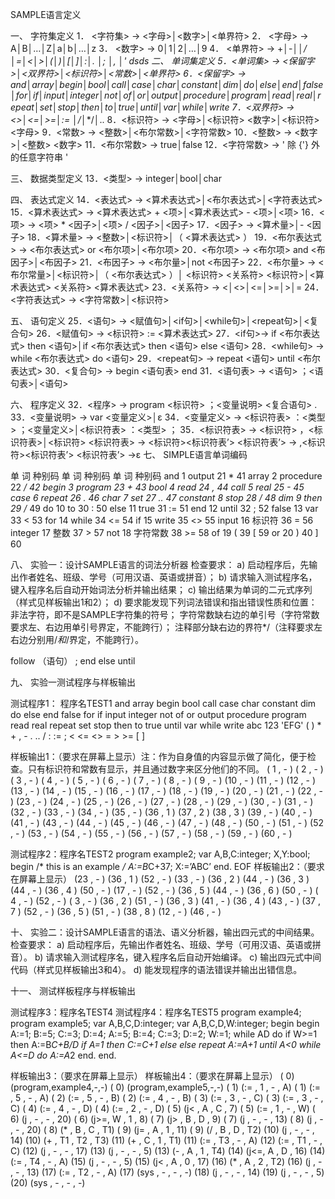 ﻿SAMPLE语言定义

一、	字符集定义
1．	<字符集> → <字母>│<数字>│<单界符>
2．	<字母> → A│B│…│Z│a│b│…│z
3．	<数字> → 0│1│2│…│9
4．	<单界符> → +│-│*│/│=│<│>│(│)│[│]│:│. │; │, │'
dsds
二、	单词集定义
5．<单词集> → <保留字>│<双界符>│<标识符>│<常数>│<单界符>
6．<保留字> → and│array│begin│bool│call│case│char│constant│dim│do│else│end│false│for│if│input│integer│not│of│or│output│procedure│program│read│real│repeat│set│stop│then│to│true│until│var│while│write
7．<双界符> → <>│<=│>=│:= │/*│*/│..
8．<标识符> → <字母>│<标识符> <数字>│<标识符> <字母>
9．<常数> → <整数>│<布尔常数>│<字符常数>
10．<整数> → <数字>│<整数> <数字>
11．<布尔常数> → true│false
12．<字符常数> → ' 除 {'} 外的任意字符串 '

三、	数据类型定义
13．<类型> → integer│bool│char

四、	表达式定义
14．<表达式> → <算术表达式>│<布尔表达式>│<字符表达式>
15．<算术表达式> → <算术表达式> + <项>│<算术表达式> - <项>│<项>
16．<项> → <项> * <因子>│<项> / <因子>│<因子>
17．<因子> → <算术量>│- <因子>
18．<算术量> → <整数>│<标识符>│（ <算术表达式> ）
19．<布尔表达式> → <布尔表达式> or <布尔项>│<布尔项>
20．<布尔项> → <布尔项> and <布因子>│<布因子>
21．<布因子> → <布尔量>│not <布因子>
22．<布尔量> → <布尔常量>│<标识符>│（ <布尔表达式> ）│
<标识符> <关系符> <标识符>│<算术表达式> <关系符> <算术表达式>
23．<关系符> → <│<>│<=│>=│>│=
24．<字符表达式> → <字符常数>│<标识符>

五、	语句定义
25．<语句> → <赋值句>│<if句>│<while句>│<repeat句>│<复合句>
26．<赋值句> → <标识符> := <算术表达式>
27．<if句>→ if <布尔表达式> then <语句>│if <布尔表达式> then <语句> else <语句>
28．<while句> → while <布尔表达式> do <语句>
29．<repeat句> → repeat <语句> until <布尔表达式>
30．<复合句> → begin <语句表> end
31．<语句表> → <语句> ；<语句表>│<语句>


六、	程序定义
32．<程序> → program <标识符> ；<变量说明> <复合语句> .
33．<变量说明> → var <变量定义>│ε
34．<变量定义> → <标识符表> ：<类型> ；<变量定义>│<标识符表> ：<类型> ；
35．<标识符表> → <标识符> ，<标识符表>│<标识符>
         <标识符表> → <标识符><标识符表’>
        <标识符表’> → ,<标识符><标识符表’>
          <标识符表’> →ε
七、	SIMPLE语言单词编码

单  词	种别码		单  词	种别码		单  词	种别码
and	1		output	21		*	41
array	2		procedure	22		*/	42
begin	3		program	23		+	43
bool	4		read	24		,	44
call	5		real	25		-	45
case	6		repeat	26		.	46
char	7		set	27		..	47
constant	8		stop	28		/	48
dim	9		then	29		/*	49
do	10		to	30		:	50
else	11		true	31		:=	51
end	12		until	32		; 	52
false	13		var	33		<	53
for	14		while	34		<=	54
if	15		write	35		<>	55
input	16		标识符	36		=	56
integer	17		整数	37		>	57
not	18		字符常数	38		>=	58
of	19		(	39		[	59
or	20		)	40		]	60




八、	实验一：设计SAMPLE语言的词法分析器
检查要求：
a)	启动程序后，先输出作者姓名、班级、学号（可用汉语、英语或拼音）；
b)	请求输入测试程序名，键入程序名后自动开始词法分析并输出结果；
c)	输出结果为单词的二元式序列（样式见样板输出1和2）；
d)	要求能发现下列词法错误和指出错误性质和位置：
非法字符，即不是SAMPLE字符集的符号；
字符常数缺右边的单引号（字符常数要求左、右边用单引号界定，不能跨行）；
注释部分缺右边的界符*/（注释要求左右边分别用/*和*/界定，不能跨行）。





follow （语句）  ;     end  else until

九、	实验一测试程序与样板输出

测试程序1： 程序名TEST1
and  array  begin  bool  call
case  char  constant  dim  do
else  end  false  for  if
input  integer  not  of  or
output  procedure  program  read  real
repeat  set  stop  then  to
true  until  var  while  write
abc  123  'EFG'  (  )  *  +  ,  -  .  ..  /
:  :=  ;  <  <=  <>  =  >  >=  [  ]

样板输出1：（要求在屏幕上显示）注：作为自身值的内容显示做了简化，便于检查。只有标识符和常数有显示，并且通过数字来区分他们的不同。
( 1 , - )		( 2 , - )		( 3 , - )		( 4 , - )		( 5 , - )
( 6 , - )		( 7 , - )		( 8 , - )		( 9 , - )		(10 , - )
(11 , - )		(12 , - )		(13 , - )		(14 , - )		(15 , - )
(16 , - )		(17 , - )		(18 , - )		(19 , - )		(20 , - )
(21 , - )		(22 , - )		(23 , - )		(24 , - )		(25 , - )
(26 , - )		(27 , - )		(28 , - )		(29 , - )		(30 , - )
(31 , - )		(32 , - )		(33 , - )		(34 , - )		(35 , - )
(36 , 1 )		(37 , 2 )		(38 , 3 )		(39 , - )		(40 , - )
(41 , - )		(43 , - )		(44 , - )		(45 , - )		(46 , - )
(47 , - )		(48 , - )		(50 , - )		(51 , - )		(52 , - )
(53 , - )		(54 , - )		(55 , - )		(56 , - )		(57 , - )
(58 , - )		(59 , - )		(60 , - )

测试程序2：程序名TEST2
program  example2;
var  A,B,C:integer;
     X,Y:bool;
begin  /*  this  is  an  example  */
  A:=B*C+37;
  X:=’ABC’
end.
EOF
样板输出2：（要求在屏幕上显示）
(23 , - )		(36 , 1 )		(52 , - )		(33 , - )		(36 , 2 )
(44 , - )		(36 , 3 )		(44 , - )		(36 , 4 )		(50 , - )
(17 , - )		(52 , - )		(36 , 5 )		(44 , - )		(36 , 6 )
(50 , - )		( 4 , - )		(52 , - )		( 3 , - )		(36 , 2 )
(51 , - )		(36 , 3 )		(41 , - )		(36 , 4 )		(43 , - )
(37 , 7 )		(52 , - )		(36 , 5 )		(51 , - )		(38 , 8 )
(12 , - )		(46 , - )




十、	实验二：设计SAMPLE语言的语法、语义分析器，输出四元式的中间结果。
检查要求：
a)	启动程序后，先输出作者姓名、班级、学号（可用汉语、英语或拼音）。
b)	请求输入测试程序名，键入程序名后自动开始编译。
c)	输出四元式中间代码（样式见样板输出3和4）。
d)	能发现程序的语法错误并输出出错信息。

十一、	测试样板程序与样板输出

测试程序3：程序名TEST4                       测试程序4：程序名TEST5
program example4;                                program example5;
var  A,B,C,D:integer;                             var  A,B,C,D,W:integer;
begin                                           begin
A:=1; B:=5; C:=3; D:=4;                           A:=5; B:=4; C:=3; D:=2; W:=1;
while A<C and B>D do                            if W>=1 then A:=B*C+B/D
if A=1 then  C:=C+1 else                           else repeat A:=A+1 until A<0
  while A<=D do A:=A*2                      end.
end.

样板输出3：（要求在屏幕上显示）         样板输出4：（要求在屏幕上显示）
( 0)  (program,example4,-,-)					( 0)  (program,example5,-,-)
( 1)  (:= ,  1  ,  -  ,  A)					( 1)  (:= ,  5  ,  -  ,  A)
( 2)  (:= ,  5  ,  -  ,  B)					( 2)  (:= ,  4  ,  -  ,  B)
( 3)  (:= ,  3  ,  -  ,  C)					( 3)  (:= ,  3  ,  -  ,  C)
( 4)  (:= ,  4  ,  -  ,  D)					( 4)  (:= ,  2  ,  -  ,  D)
( 5)  (j< ,  A  ,  C ,  7)					( 5)  (:= ,  1  ,  -  ,  W)
( 6)  (j  ,  -  ,  -  , 20)					( 6)  (j>=,  W ,  1  ,  8)
( 7)  (j> ,  B  ,  D ,  9)					( 7)  (j  ,  -  ,  -  , 13)
( 8)  (j  ,  -  ,  -  , 20)					( 8)  (*  ,  B ,  C ,  T1)
( 9)  (j= ,  A  ,  1  , 11)					( 9)  (/  ,  B ,  D ,  T2)
(10)	(j  ,  -  ,  - ,  14)					(10)  (+  , T1 ,  T2 ,  T3)
(11)	(+ ,  C  ,  1  , T1)					(11)  (:= ,  T3 ,  -  ,  A)
(12)	(:= ,  T1 ,  -  ,  C)					(12)  (j  ,  - ,  -  ,  17)
(13)	(j  ,  -  ,  -  , 5)					(13)  (-  ,  A , 1  ,  T4)
(14)	(j<=,  A ,  D , 16)					(14)  (:= ,  T4 ,  -  ,  A)
(15)	(j  ,  -  ,  -  , 5)					(15)  (j< ,  A ,  0  , 17)
(16)	(*  ,  A ,  2 , T2)					(16)  (j  ,  -  ,  -  , 13)
(17)	(:= ,  T2 ,  -  , A)					(17)  (sys ,  -  ,  -  , -)
(18)	(j  ,  -  ,  -  , 14)
(19)	(j  ,  -  ,  -  , 5)
(20)	(sys ,  -  ,  -  , -)

